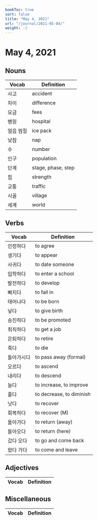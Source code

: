 ```yaml
---
bookToc: true
sort: false
title: "May 4, 2021"
url: "/journal/2021-05-04/"
weight: -2
---
```


# May 4, 2021

## Nouns

| Vocab     | Definition         |
| --------- | ------------------ |
| 사고      | accident           |
| 차이      | difference         |
| 요금      | fees               |
| 병원      | hospital           |
| 얼음 찜질 | ice pack           |
| 낮잠      | nap                |
| 수        | number             |
| 인구      | population         |
| 단계      | stage, phase, step |
| 힘        | strength           |
| 교통      | traffic            |
| 시골      | village            |
| 세계      | world              |

## Verbs

| Vocab      | Definition               |
| ---------- | ------------------------ |
| 인정하다   | to agree                 |
| 생기다     | to appear                |
| 사귀다     | to date someone          |
| 입학하다   | to enter a school        |
| 발전하다   | to develop               |
| 빠지다     | to fall in               |
| 태어나다   | to be born               |
| 낳다       | to give birth            |
| 승진하다   | to be promoted           |
| 취직하다   | to get a job             |
| 은퇴하다   | to retire                |
| 죽다       | to die                   |
| 돌아가시다 | to pass away (formal)    |
| 오르다     | to ascend                |
| 내리다     | to descend               |
| 늘다       | to increase, to improve  |
| 줄다       | to decrease, to diminish |
| 낫다       | to recover               |
| 회복하다   | to recover (M)           |
| 돌아가다   | to return (away)         |
| 돌아오다   | to return (here)         |
| 갔다 오다  | to go and come back      |
| 왔다 가다  | to come and leave        |


## Adjectives

| Vocab  | Definition |
| ------ | ---------- |

## Miscellaneous

| Vocab | Definition |
| ----- | ---------- |

